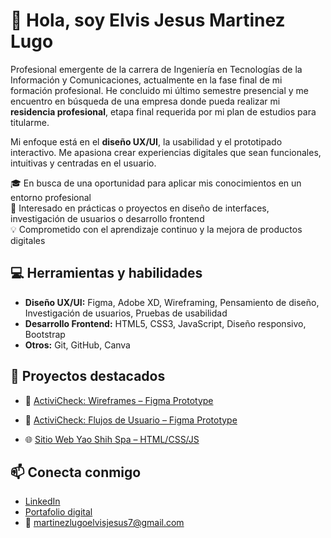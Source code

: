 # 👋 Hola, soy Elvis Jesus Martinez Lugo

Profesional emergente de la carrera de Ingeniería en Tecnologías de la Información y Comunicaciones, actualmente en la fase final de mi formación profesional. He concluido mi último semestre presencial y me encuentro en búsqueda de una empresa donde pueda realizar mi **residencia profesional**, etapa final requerida por mi plan de estudios para titularme.

Mi enfoque está en el **diseño UX/UI**, la usabilidad y el prototipado interactivo. Me apasiona crear experiencias digitales que sean funcionales, intuitivas y centradas en el usuario.

🎓 En busca de una oportunidad para aplicar mis conocimientos en un entorno profesional  
🚀 Interesado en prácticas o proyectos en diseño de interfaces, investigación de usuarios o desarrollo frontend  
💡 Comprometido con el aprendizaje continuo y la mejora de productos digitales

## 💻 Herramientas y habilidades

- **Diseño UX/UI:** Figma, Adobe XD, Wireframing, Pensamiento de diseño, Investigación de usuarios, Pruebas de usabilidad
- **Desarrollo Frontend:** HTML5, CSS3, JavaScript, Diseño responsivo, Bootstrap  
- **Otros:** Git, GitHub, Canva

## 🧩 Proyectos destacados

- 🎨 [ActiviCheck: Wireframes – Figma Prototype](https://www.figma.com/design/FGhGUH73efwbeXxNyCpFos/Wireframes---ActiviCheck?node-id=0-1&t=GurNYIBuW8TfyTJv-1)
- 🎨 [ActiviCheck: Flujos de Usuario – Figma Prototype](https://www.figma.com/proto/9BOv5Vgdb0bdylQ2vJUcPO/Flujos-Usuario---ActivyCheck?t=lJPkqJJEfFkH0Idv-1&node-id=91-4923&starting-point-node-id=91%3A4949&show-proto-sidebar=1)

- 🌐 [Sitio Web Yao Shih Spa – HTML/CSS/JS](#)

## 📫 Conecta conmigo

- [LinkedIn](www.linkedin.com/in/elvis-jesus-martinez-lugo)
- [Portafolio digital](https://tusitio.com)
- 📧 martinezlugoelvisjesus7@gmail.com
